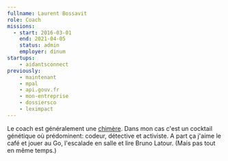 ```yaml
---
fullname: Laurent Bossavit
role: Coach
missions:
  - start: 2016-03-01
    end: 2021-04-05
    status: admin
    employer: dinum
startups:
    - aidantsconnect
previously:
    - maintenant
    - mpal
    - api.gouv.fr
    - mon-entreprise
    - dossiersco
    - leximpact
---
```


Le coach est généralement une [chimère](https://fr.wikipedia.org/wiki/Chim%C3%A8re). Dans mon cas c'est un cocktail génétique où prédominent: codeur, détective et activiste. A part ça j'aime le café et jouer au Go, l'escalade en salle et lire Bruno Latour. (Mais pas tout en même temps.)
